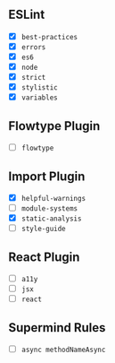 ## ESLint

- [x] `best-practices`
- [x] `errors`
- [x] `es6`
- [x] `node`
- [x] `strict`
- [x] `stylistic`
- [x] `variables`

## Flowtype Plugin

- [ ] `flowtype`

## Import Plugin

- [x] `helpful-warnings`
- [ ] `module-systems`
- [x] `static-analysis`
- [ ] `style-guide`

## React Plugin

- [ ] `a11y`
- [ ] `jsx`
- [ ] `react`

## Supermind Rules

- [ ] `async methodNameAsync`
